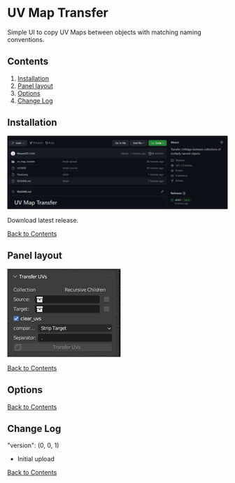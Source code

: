 # UV Map Transfer

Simple UI to copy UV Maps between objects with matching naming conventions.

## Contents

1. [Installation](#installation)
2. [Panel layout](#panel-layout)
3. [Options](#options)
4. [Change Log](#change-log)

## Installation

![![Download](Installation_download.png)](images/Installation_download.png)

Download latest release.

[Back to Contents](#contents)

## Panel layout

![Panel](images/Panel.png)

[Back to Contents](#contents)

## Options

[Back to Contents](#contents)

## Change Log

"version": (0, 0, 1)

* Initial upload

[Back to Contents](#contents)
